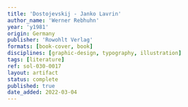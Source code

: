 ```yaml
---
title: 'Dostojevskij - Janko Lavrin'
author_name: 'Werner Rebhuhn'
year: 'y1981'
origin: Germany
publisher: 'Rowohlt Verlag'
formats: [book-cover, book]
disciplines: [graphic-design, typography, illustration]
tags: [literature]
ref: sol-030-0017
layout: artifact
status: complete
published: true
date_added: 2022-03-04
---
```

